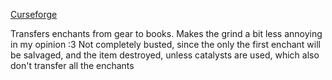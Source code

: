 [Curseforge](https://www.curseforge.com/minecraft/mc-mods/disenchanter)

Transfers enchants from gear to books. Makes the grind a bit less annoying in my opinion :3
Not completely busted, since the only the first enchant will be salvaged, and the item destroyed, unless catalysts are used, which also don't transfer all the enchants